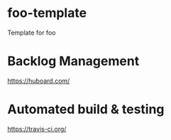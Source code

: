 foo-template
============

Template for foo


Backlog Management
============

https://huboard.com/


Automated build & testing
============

https://travis-ci.org/
